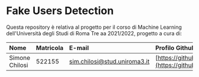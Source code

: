 # Fake Users Detection
Questa repository è relativa al progetto per il corso di Machine Learning dell'Università degli Studi di Roma Tre aa 2021/2022, progetto a cura di:



| Nome| Matricola | E-mail | Profilo Github | Profilo Linkedin |
|:---|:---|:---|:---|:---|
| Simone Chilosi|522155|sim.chilosi@stud.uniroma3.it|[https://github.com/simochilo](https://github.com/simochilo)| https://www.linkedin.com/in/simone-chilosi-575260239/|

